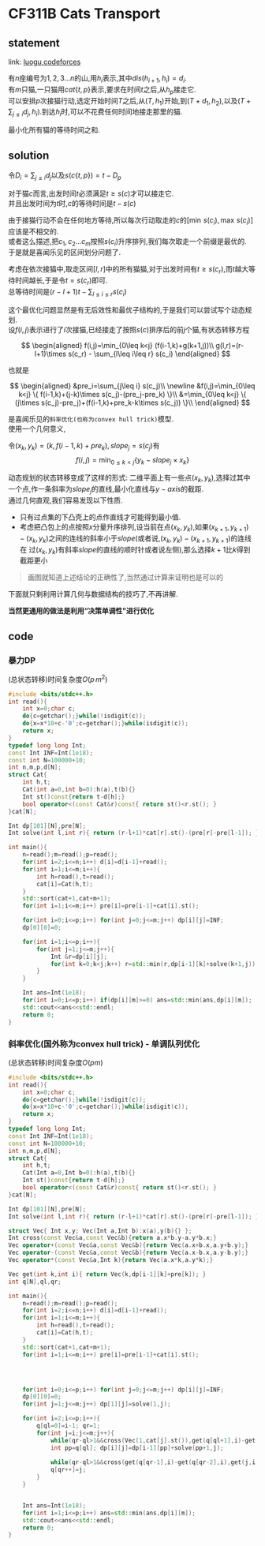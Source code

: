 # CF311B Cats Transport

## statement

link: [luogu](https://www.luogu.com.cn/problem/CF311B),[codeforces](https://codeforces.com/contest/311/problem/B)  

有$n$座编号为$1,2,3\dots n$的山,用$h_i$表示,其中$dis(h_{i+1},h_i)=d_i$.  
有$m$只猫,一只猫用$cat\{t,p\}$表示,要求在时间$t$之后,从$h_p$接走它.  
可以安排$p$次接猫行动,选定开始时间$T$之后,从$(T,h_1)$开始,到$(T+d_1,h_2)$,以及$(T+\sum_{j\leq i}d_j,h_i)$.到达$h_i$时,可以不花费任何时间地接走那里的猫.  

最小化所有猫的等待时间之和.


## solution

令$D_i=\sum_{j\leq i}d_j$以及$s(c\{t,p\})=t-D_p$  

对于猫$c$而言,出发时间$t$必须满足$t\geq s(c)$才可以接走它.  
并且出发时间为$t$时,$c$的等待时间是$t-s(c)$  


由于接猫行动不会在任何地方等待,所以每次行动取走的$c$的$[\min\,s(c_i),\max\,s(c_i)]$应该是不相交的.  
或者这么描述,把$c_1,c_2\dots c_m$按照$s(c_i)$升序排列,我们每次取走一个前缀是最优的.  
于是就是喜闻乐见的区间划分问题了.  

考虑在依次接猫中,取走区间$[l,r]$中的所有猫猫,对于出发时间有$t\geq s(c_r)$,而$t$越大等待时间越长,于是令$t=s(c_r)$即可.  
总等待时间是$(r-l+1)t-\sum_{l\leq i\leq r}s(c_i)$  

这个最优化问题显然是有无后效性和最优子结构的,于是我们可以尝试写个动态规划.  
设$f(i,j)$表示进行了$i$次接猫,已经接走了按照$s(c)$排序后的前$j$个猫,有状态转移方程  

$$
\begin{aligned}
f(i,j)=\min_{0\leq k<j} (f(i-1,k)+g(k+1,j))\\
g(l,r)=(r-l+1)\times s(c_r) - \sum_{l\leq i\leq r} s(c_i)
\end{aligned}
$$

也就是  

$$
\begin{aligned}
&pre_i=\sum_{j\leq i} s(c_j)\\
\newline
&f(i,j)=\min_{0\leq k<j} \{ f(i-1,k)+(j-k)\times s(c_j)-(pre_j-pre_k) \}\\
&=\min_{0\leq k<j} \{ (j\times s(c_j)-pre_j)+(f(i-1,k)+pre_k-k\times s(c_j)) \}\\
\end{aligned}
$$

是喜闻乐见的`斜率优化(也称为convex hull trick)`模型.    
使用一个几何意义,  

令$(x_k,y_k)=(k,f(i-1,k)+pre_k),slope_j=s(c_j)$有  
$$
f(i,j)=\min_{0\leq k<j} \{ y_k-slope_j\times x_k \}
$$

动态规划的状态转移变成了这样的形式: 二维平面上有一些点$(x_k,y_k)$,选择过其中一个点,作一条斜率为$slope_j$的直线,最小化直线与$y-axis$的截距.  
通过几何直观,我们容易发现以下性质.  

- 只有过点集的下凸壳上的点作直线才可能得到最小值.  
- 考虑把凸包上的点按照$x$分量升序排列,设当前在点$(x_k,y_k)$,如果$(x_{k+1},y_{k+1})-(x_k,y_k)$之间的连线的斜率小于$slope$(或者说,$(x_k,y_k)-(x_{k+1},y_{k+1})$的连线在 过$(x_k,y_k)$有斜率$slope$的直线的顺时针或者说左侧),那么选择$k+1$比$k$得到截距更小

> 画图就知道上述结论的正确性了,当然通过计算来证明也是可以的  

下面就只剩利用计算几何与数据结构的技巧了,不再讲解.  


**当然更通用的做法是利用“决策单调性"进行优化**


## code

### 暴力DP

(总状态转移)时间复杂度$O(p\,m^2)$

```cpp
#include <bits/stdc++.h>
int read(){
	int x=0;char c;
	do{c=getchar();}while(!isdigit(c));
	do{x=x*10+c-'0';c=getchar();}while(isdigit(c));
	return x;
}
typedef long long Int;
const Int INF=Int(1e18);
const int N=100000+10;
int n,m,p,d[N];
struct Cat{
	int h,t;
	Cat(int a=0,int b=0):h(a),t(b){}
	Int st()const{return t-d[h];}
	bool operator<(const Cat&r)const{ return st()<r.st(); }
}cat[N];

Int dp[101][N],pre[N];
Int solve(int l,int r){ return (r-l+1)*cat[r].st()-(pre[r]-pre[l-1]); }

int main(){
	n=read();m=read();p=read();
	for(int i=2;i<=n;i++) d[i]=d[i-1]+read();
	for(int i=1;i<=m;i++){
		int h=read(),t=read();
		cat[i]=Cat(h,t);
	}
	std::sort(cat+1,cat+m+1);
	for(int i=1;i<=m;i++) pre[i]=pre[i-1]+cat[i].st();

	for(int i=0;i<=p;i++) for(int j=0;j<=m;j++) dp[i][j]=INF;
	dp[0][0]=0;

	for(int i=1;i<=p;i++){
		for(int j=1;j<=m;j++){
			Int &r=dp[i][j];
			for(int k=0;k<j;k++) r=std::min(r,dp[i-1][k]+solve(k+1,j));
		}
	}

	Int ans=Int(1e18);
	for(int i=0;i<=p;i++) if(dp[i][m]>=0) ans=std::min(ans,dp[i][m]);
	std::cout<<ans<<std::endl;
	return 0;
}
```

### 斜率优化(国外称为convex hull trick) - 单调队列优化

(总状态转移)时间复杂度$O(pm)$

```cpp
#include <bits/stdc++.h>
int read(){
	int x=0;char c;
	do{c=getchar();}while(!isdigit(c));
	do{x=x*10+c-'0';c=getchar();}while(isdigit(c));
	return x;
}
typedef long long Int;
const Int INF=Int(1e18);
const int N=100000+10;
int n,m,p,d[N];
struct Cat{
	int h,t;
	Cat(Int a=0,Int b=0):h(a),t(b){}
	Int st()const{return t-d[h];}
	bool operator<(const Cat&r)const{ return st()<r.st(); }
}cat[N];

Int dp[101][N],pre[N];
Int solve(int l,int r){ return (r-l+1)*cat[r].st()-(pre[r]-pre[l-1]); }

struct Vec{ Int x,y; Vec(Int a,Int b):x(a),y(b){} };
Int cross(const Vec&a,const Vec&b){return a.x*b.y-a.y*b.x;}
Vec operator+(const Vec&a,const Vec&b){return Vec(a.x+b.x,a.y+b.y);}
Vec operator-(const Vec&a,const Vec&b){return Vec(a.x-b.x,a.y-b.y);}
Vec operator*(const Vec&a,Int k){return Vec(a.x*k,a.y*k);}

Vec get(int k,int i){ return Vec(k,dp[i-1][k]+pre[k]); }
int q[N],ql,qr;

int main(){
	n=read();m=read();p=read();
	for(int i=2;i<=n;i++) d[i]=d[i-1]+read();
	for(int i=1;i<=m;i++){
		int h=read(),t=read();
		cat[i]=Cat(h,t);
	}
	std::sort(cat+1,cat+m+1);
	for(int i=1;i<=m;i++) pre[i]=pre[i-1]+cat[i].st();




	for(int i=0;i<=p;i++) for(int j=0;j<=m;j++) dp[i][j]=INF;
	dp[0][0]=0;
	for(int j=1;j<=m;j++) dp[1][j]=solve(1,j);

	for(int i=2;i<=p;i++){
		q[ql=0]=i-1; qr=1;
		for(int j=i;j<=m;j++){
			while(qr-ql>1&&cross(Vec(1,cat[j].st()),get(q[ql+1],i)-get(q[ql],i))<=0) ql++;
			int pp=q[ql]; dp[i][j]=dp[i-1][pp]+solve(pp+1,j);
			
			while(qr-ql>1&&cross(get(q[qr-1],i)-get(q[qr-2],i),get(j,i)-get(q[qr-1],i))<=0) qr--;
			q[qr++]=j;
		}
	}


	Int ans=Int(1e18);
	for(int i=1;i<=p;i++) ans=std::min(ans,dp[i][m]);
	std::cout<<ans<<std::endl;
	return 0;
}
```
